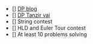 - [] [DP blog](https://codeforces.com/blog/entry/47764)
- [] [DP Tanzir vai](https://www.youtube.com/watch?v=PSodplvJc-I&list=PLMClJNCYnSx4vX0ydq73IjmX63JVE_VBw&index=1)
- [] String contest
- [] HLD and Euler Tour contest
- [] At least 10 problems solving
